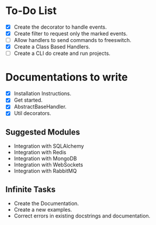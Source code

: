 # To-Do List
- [X] Create the decorator to handle events.
- [X] Create filter to request only the marked events.
- [ ] Allow handlers to send commands to freeswitch.
- [X] Create a Class Based Handlers.
- [ ] Create a CLI do create and run projects.

# Documentations to write
- [X] Installation Instructions.
- [X] Get started.
- [X] AbstractBaseHandler.
- [X] Util decorators.

## Suggested Modules
- Integration with SQLAlchemy
- Integration with Redis
- Integration with MongoDB
- Integration with WebSockets
- Integration with RabbitMQ

## Infinite Tasks
- Create the Documentation.
- Create a new examples.
- Correct errors in existing docstrings and documentation.
